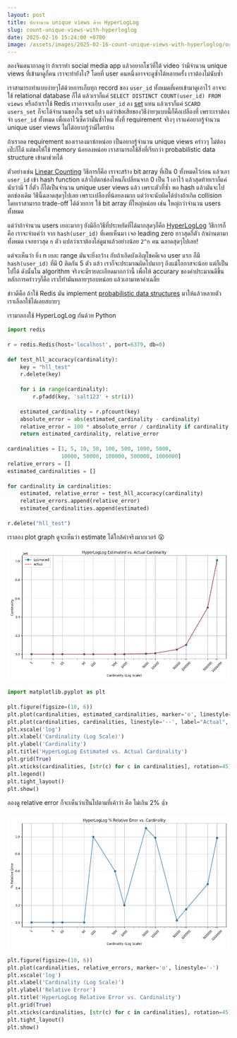 ```yaml
---
layout: post
title: นับจำนวน unique views ด้วย HyperLogLog
slug: count-unique-views-with-hyperloglog
date: 2025-02-16 15:24:00 +0700
image: /assets/images/2025-02-16-count-unique-views-with-hyperloglog/og-image.png
---
```


ลองจินตนากาลดูว่า ถ้าเราทำ social media app แล้วอยากโชว์ที่ใต้ video ว่ามีจำนวน unique views ที่เข้ามาดูกี่คน เราจะทำยังไง? โดยที่ user คนหนึ่งอาจจะดูซ้ำได้หลายครั้ง เราต้องไม่นับซ้ำ

เราสามารถทำแบบง่ายๆได้ด้วยการเก็บทุก record ของ `user_id` ทั้งหมดที่เคยเข้ามาดูเอาไว้ อาจจะใช้ relational database ก็ได้ แล้วเราก็แค่ `SELECT DISTINCT COUNT(user_id) FROM views` หรือถ้าเราใช้ Redis เราอาจจะเก็บ `user_id` ลง [set](https://redis.io/docs/latest/develop/data-types/sets/) แทน แล้วเราก็แค่ `SCARD users_set` ก็จะได้จำนวนของใน set แล้ว แต่ว่าข้อเสียของวิธีง่ายๆแบบนี้ก็คือเปลืองที่ เพราะเราต้องจำ `user_id` ทั้งหมด เพื่อเอาไว้เช็คว่ามันซ้ำไหม ทั้งที่ requirement จริงๆ เราแค่อยากรู้จำนวน unique user views ไม่ได้อยากรู้ว่ามีใครบ้าง

ถ้าเราลด requirement ของเราลงมาซํกหน่อย เป็นอยากรู้จำนวน unique views คร่าวๆ ไม่ต้องเป๊ะก็ได้ แต่ขอให้ใช้ memory น้อยลงหน่อย เราสามารถใช้สิ่งที่เรียกว่า probabilistic data structure เข้ามาช่วยได้

ตัวอย่างเช่น [Linear Counting](https://dl.acm.org/doi/10.1145/78922.78925) วิธีการก็คือ เราจะสร้าง bit array ที่เป็น 0 ทั้งหมดไว้ก่อน แล้วเอา `user_id` เข้า hash function แล้วไปตกช่องไหนก็เปลี่ยนจาก 0 เป็น 1 เอาไว้ แล้วสุดท้ายเราก็แค่นับว่ามี 1 กี่ตัว ก็ได้เป็นจำนวน unique user views แล้ว เพราะตัวที่ซ้ำ พอ hash แล้วมันจะไปตกช่องเดิม วิธีนี้ฉลาดสุดๆไปเลย เพราะเปลืองที่น้อยลงมาก แต่ว่าจะนับผิดได้บ้างถ้าเกิด collision โดยเราสามารถ trade-off ได้ด้วยการ ใช้ bit array ที่ใหญ่หน่อย เช่น ใหญ่กว่าจำนวน users ทั้งหมด

แต่ว่าถ้าจำนวน users เยอะมากๆ ยังมีอีกวิธีที่ประหยัดที่ได้มากสุดๆก็คือ [HyperLogLog](https://en.wikipedia.org/wiki/HyperLogLog) วิธีการก็คือ เราจะจำแค่ว่า จาก `hash(user_id)` ที่เคยเห็นมา เจอ leading zero ยาวสุดกี่ตัว ถ้าผ่านตามาทั้งหมด เจอยาวสุด `n` ตัว แปลว่าเราต้องไล่ดูมาแล้วอย่างน้อย `2^n` คน ฉลาดสุดๆไปเลย!

แต่จะเห็นว่า ยิ่ง n เยอะ range มันจะยิ่งกว้าง กับถ้าเกิดบังเอิญโชคดีเจอ user แรก ก็มี `hash(user_id)` ที่มี 0 ติดกัน 5 ตัว แล้ว เราก็จะประมาณผิดไปมากๆ ถึงแม้โอกาสจะน้อย แต่ก็เป็นไปได้ ดังนั้นใน algorithm จริงจะมีรายละเอียดมากกว่านี้ เพื่อให้ accurary ของค่าประมาณดีขึ้น หลักการคร่าวๆก็คือ เราก็ทำมันหลายๆรอบหน่อย แล้วเอามาหาค่าเฉลี่ย

ข่าวดีคือ ถ้าใช้ Redis มัน implement [probabilistic data structures](https://redis.io/blog/streaming-analytics-with-probabilistic-data-structures/) มาให้แล้วหลายตัว เราเลือกใช้ได้เลยสบายๆ 

เรามาลองใช้ HyperLogLog กันด้วย Python

```python
import redis

r = redis.Redis(host='localhost', port=6379, db=0)

def test_hll_accuracy(cardinality):
    key = "hll_test"
    r.delete(key)

    for i in range(cardinality):
        r.pfadd(key, 'salt123' + str(i))

    estimated_cardinality = r.pfcount(key)
    absolute_error = abs(estimated_cardinality - cardinality)
    relative_error = 100 * absolute_error / cardinality if cardinality > 0 else 0
    return estimated_cardinality, relative_error

cardinalities = [1, 5, 10, 50, 100, 500, 1000, 5000, 
                 10000, 50000, 100000, 500000, 1000000]
relative_errors = []
estimated_cardinalities = []

for cardinality in cardinalities:
    estimated, relative_error = test_hll_accuracy(cardinality)
    relative_errors.append(relative_error)
    estimated_cardinalities.append(estimated)

r.delete("hll_test")
```

เราลอง plot graph ดูจะเห็นว่า estimate ได้ใกล้ค่าจริงมากเวอร์ 😮

![image](/assets/images/2025-02-16-count-unique-views-with-hyperloglog/hll-estimated-vs-actual-cardinality.png)

```python
import matplotlib.pyplot as plt

plt.figure(figsize=(10, 6))
plt.plot(cardinalities, estimated_cardinalities, marker='o', linestyle='-', label="Estimated")
plt.plot(cardinalities, cardinalities, linestyle='--', label="Actual", color='red')
plt.xscale('log')
plt.xlabel('Cardinality (Log Scale)')
plt.ylabel('Cardinality')
plt.title('HyperLogLog Estimated vs. Actual Cardinality')
plt.grid(True)
plt.xticks(cardinalities, [str(c) for c in cardinalities], rotation=45)
plt.legend()
plt.tight_layout()
plt.show()
```

ลองดู relative error ก็จะเห็นว่าเป็นไปตามที่เค้าว่า คือ ไม่เกิน 2% 👍

![image](/assets/images/2025-02-16-count-unique-views-with-hyperloglog/hll-relative-error.png)

```python
plt.figure(figsize=(10, 6)) 
plt.plot(cardinalities, relative_errors, marker='o', linestyle='-')
plt.xscale('log') 
plt.xlabel('Cardinality (Log Scale)')
plt.ylabel('Relative Error')
plt.title('HyperLogLog Relative Error vs. Cardinality')
plt.grid(True)
plt.xticks(cardinalities, [str(c) for c in cardinalities], rotation=45)
plt.tight_layout() 
plt.show()
```
